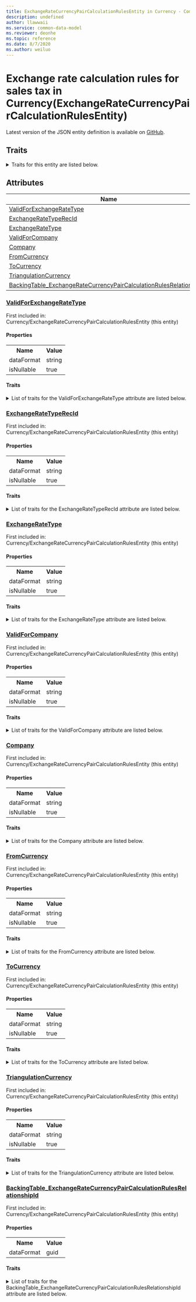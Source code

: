 ```yaml
---
title: ExchangeRateCurrencyPairCalculationRulesEntity in Currency - Common Data Model | Microsoft Docs
description: undefined
author: llawwaii
ms.service: common-data-model
ms.reviewer: deonhe
ms.topic: reference
ms.date: 8/7/2020
ms.author: weiluo
---
```


# Exchange rate calculation rules for sales tax in Currency(ExchangeRateCurrencyPairCalculationRulesEntity)

  
 Latest version of the JSON entity definition is available on <a href="https://github.com/Microsoft/CDM/tree/master/schemaDocuments/core/operationsCommon/Entities/Common/Currency/ExchangeRateCurrencyPairCalculationRulesEntity.cdm.json" target="_blank">GitHub</a>.  

## Traits

<details>
<summary>Traits for this entity are listed below.  
</summary>

**is.CDM.entityVersion**  
  <table><tr><th>Parameter</th><th>Value</th><th>Data type</th><th>Explanation</th></tr><tr><td>versionNumber</td><td>"1.1"</td><td>string</td><td>semantic version number of the entity</td></tr></table>

**is.application.releaseVersion**  
  <table><tr><th>Parameter</th><th>Value</th><th>Data type</th><th>Explanation</th></tr><tr><td>releaseVersion</td><td>"10.0.13.0"</td><td>string</td><td>semantic version number of the application introducing this entity</td></tr></table>

**is.localized.displayedAs**  
  Holds the list of language specific display text for an object.  <table><tr><th>Parameter</th><th>Value</th><th>Data type</th><th>Explanation</th></tr><tr><td>localizedDisplayText</td><td><table><tr><th>languageTag</th><th>displayText</th></tr><tr><td>en</td><td>Exchange rate calculation rules for sales tax</td></tr></table></td><td>entity</td><td>a reference to the constant entity holding the list of localized text</td></tr></table>

</details>

## Attributes

|Name|Description|First Included in Instance|
|---|---|---|
|[ValidForExchangeRateType](#ValidForExchangeRateType)||<a href="ExchangeRateCurrencyPairCalculationRulesEntity.md" target="_blank">Currency/ExchangeRateCurrencyPairCalculationRulesEntity</a>|
|[ExchangeRateTypeRecId](#ExchangeRateTypeRecId)||<a href="ExchangeRateCurrencyPairCalculationRulesEntity.md" target="_blank">Currency/ExchangeRateCurrencyPairCalculationRulesEntity</a>|
|[ExchangeRateType](#ExchangeRateType)||<a href="ExchangeRateCurrencyPairCalculationRulesEntity.md" target="_blank">Currency/ExchangeRateCurrencyPairCalculationRulesEntity</a>|
|[ValidForCompany](#ValidForCompany)||<a href="ExchangeRateCurrencyPairCalculationRulesEntity.md" target="_blank">Currency/ExchangeRateCurrencyPairCalculationRulesEntity</a>|
|[Company](#Company)||<a href="ExchangeRateCurrencyPairCalculationRulesEntity.md" target="_blank">Currency/ExchangeRateCurrencyPairCalculationRulesEntity</a>|
|[FromCurrency](#FromCurrency)||<a href="ExchangeRateCurrencyPairCalculationRulesEntity.md" target="_blank">Currency/ExchangeRateCurrencyPairCalculationRulesEntity</a>|
|[ToCurrency](#ToCurrency)||<a href="ExchangeRateCurrencyPairCalculationRulesEntity.md" target="_blank">Currency/ExchangeRateCurrencyPairCalculationRulesEntity</a>|
|[TriangulationCurrency](#TriangulationCurrency)||<a href="ExchangeRateCurrencyPairCalculationRulesEntity.md" target="_blank">Currency/ExchangeRateCurrencyPairCalculationRulesEntity</a>|
|[BackingTable_ExchangeRateCurrencyPairCalculationRulesRelationshipId](#BackingTable_ExchangeRateCurrencyPairCalculationRulesRelationshipId)||<a href="ExchangeRateCurrencyPairCalculationRulesEntity.md" target="_blank">Currency/ExchangeRateCurrencyPairCalculationRulesEntity</a>|

### <a href=#ValidForExchangeRateType name="ValidForExchangeRateType">ValidForExchangeRateType</a>

First included in: Currency/ExchangeRateCurrencyPairCalculationRulesEntity (this entity)  

#### Properties

<table><tr><th>Name</th><th>Value</th></tr><tr><td>dataFormat</td><td>string</td></tr><tr><td>isNullable</td><td>true</td></tr></table>

#### Traits

<details>
<summary>List of traits for the ValidForExchangeRateType attribute are listed below.</summary>

**is.dataFormat.character**  
**is.dataFormat.big**  
**is.dataFormat.array**  
**is.nullable**  
The attribute value may be set to NULL.  

**is.dataFormat.character**  
**is.dataFormat.array**  
</details>

### <a href=#ExchangeRateTypeRecId name="ExchangeRateTypeRecId">ExchangeRateTypeRecId</a>

First included in: Currency/ExchangeRateCurrencyPairCalculationRulesEntity (this entity)  

#### Properties

<table><tr><th>Name</th><th>Value</th></tr><tr><td>dataFormat</td><td>string</td></tr><tr><td>isNullable</td><td>true</td></tr></table>

#### Traits

<details>
<summary>List of traits for the ExchangeRateTypeRecId attribute are listed below.</summary>

**is.dataFormat.character**  
**is.dataFormat.big**  
**is.dataFormat.array**  
**is.nullable**  
The attribute value may be set to NULL.  

**is.dataFormat.character**  
**is.dataFormat.array**  
</details>

### <a href=#ExchangeRateType name="ExchangeRateType">ExchangeRateType</a>

First included in: Currency/ExchangeRateCurrencyPairCalculationRulesEntity (this entity)  

#### Properties

<table><tr><th>Name</th><th>Value</th></tr><tr><td>dataFormat</td><td>string</td></tr><tr><td>isNullable</td><td>true</td></tr></table>

#### Traits

<details>
<summary>List of traits for the ExchangeRateType attribute are listed below.</summary>

**is.dataFormat.character**  
**is.dataFormat.big**  
**is.dataFormat.array**  
**is.nullable**  
The attribute value may be set to NULL.  

**is.dataFormat.character**  
**is.dataFormat.array**  
</details>

### <a href=#ValidForCompany name="ValidForCompany">ValidForCompany</a>

First included in: Currency/ExchangeRateCurrencyPairCalculationRulesEntity (this entity)  

#### Properties

<table><tr><th>Name</th><th>Value</th></tr><tr><td>dataFormat</td><td>string</td></tr><tr><td>isNullable</td><td>true</td></tr></table>

#### Traits

<details>
<summary>List of traits for the ValidForCompany attribute are listed below.</summary>

**is.dataFormat.character**  
**is.dataFormat.big**  
**is.dataFormat.array**  
**is.nullable**  
The attribute value may be set to NULL.  

**is.dataFormat.character**  
**is.dataFormat.array**  
</details>

### <a href=#Company name="Company">Company</a>

First included in: Currency/ExchangeRateCurrencyPairCalculationRulesEntity (this entity)  

#### Properties

<table><tr><th>Name</th><th>Value</th></tr><tr><td>dataFormat</td><td>string</td></tr><tr><td>isNullable</td><td>true</td></tr></table>

#### Traits

<details>
<summary>List of traits for the Company attribute are listed below.</summary>

**is.dataFormat.character**  
**is.dataFormat.big**  
**is.dataFormat.array**  
**is.nullable**  
The attribute value may be set to NULL.  

**is.dataFormat.character**  
**is.dataFormat.array**  
</details>

### <a href=#FromCurrency name="FromCurrency">FromCurrency</a>

First included in: Currency/ExchangeRateCurrencyPairCalculationRulesEntity (this entity)  

#### Properties

<table><tr><th>Name</th><th>Value</th></tr><tr><td>dataFormat</td><td>string</td></tr><tr><td>isNullable</td><td>true</td></tr></table>

#### Traits

<details>
<summary>List of traits for the FromCurrency attribute are listed below.</summary>

**is.dataFormat.character**  
**is.dataFormat.big**  
**is.dataFormat.array**  
**is.nullable**  
The attribute value may be set to NULL.  

**is.dataFormat.character**  
**is.dataFormat.array**  
</details>

### <a href=#ToCurrency name="ToCurrency">ToCurrency</a>

First included in: Currency/ExchangeRateCurrencyPairCalculationRulesEntity (this entity)  

#### Properties

<table><tr><th>Name</th><th>Value</th></tr><tr><td>dataFormat</td><td>string</td></tr><tr><td>isNullable</td><td>true</td></tr></table>

#### Traits

<details>
<summary>List of traits for the ToCurrency attribute are listed below.</summary>

**is.dataFormat.character**  
**is.dataFormat.big**  
**is.dataFormat.array**  
**is.nullable**  
The attribute value may be set to NULL.  

**is.dataFormat.character**  
**is.dataFormat.array**  
</details>

### <a href=#TriangulationCurrency name="TriangulationCurrency">TriangulationCurrency</a>

First included in: Currency/ExchangeRateCurrencyPairCalculationRulesEntity (this entity)  

#### Properties

<table><tr><th>Name</th><th>Value</th></tr><tr><td>dataFormat</td><td>string</td></tr><tr><td>isNullable</td><td>true</td></tr></table>

#### Traits

<details>
<summary>List of traits for the TriangulationCurrency attribute are listed below.</summary>

**is.dataFormat.character**  
**is.dataFormat.big**  
**is.dataFormat.array**  
**is.nullable**  
The attribute value may be set to NULL.  

**is.dataFormat.character**  
**is.dataFormat.array**  
</details>

### <a href=#BackingTable_ExchangeRateCurrencyPairCalculationRulesRelationshipId name="BackingTable_ExchangeRateCurrencyPairCalculationRulesRelationshipId">BackingTable_ExchangeRateCurrencyPairCalculationRulesRelationshipId</a>

First included in: Currency/ExchangeRateCurrencyPairCalculationRulesEntity (this entity)  

#### Properties

<table><tr><th>Name</th><th>Value</th></tr><tr><td>dataFormat</td><td>guid</td></tr></table>

#### Traits

<details>
<summary>List of traits for the BackingTable_ExchangeRateCurrencyPairCalculationRulesRelationshipId attribute are listed below.</summary>

**is.dataFormat.character**  
**is.dataFormat.big**  
**is.dataFormat.array**  
**is.dataFormat.guid**  
**means.identity.entityId**  
**is.linkedEntity.identifier**  
Marks the attribute(s) that hold foreign key references to a linked (used as an attribute) entity. This attribute is added to the resolved entity to enumerate the referenced entities.  <table><tr><th>Parameter</th><th>Value</th><th>Data type</th><th>Explanation</th></tr><tr><td>entityReferences</td><td><table><tr><th>entityReference</th><th>attributeReference</th></tr><tr><td><a href="../../../Tables/Common/Currency/Miscellaneous/ExchangeRateCurrencyPairCalculationRules.md" target="_blank">/core/operationsCommon/Tables/Common/Currency/Miscellaneous/ExchangeRateCurrencyPairCalculationRules.cdm.json/ExchangeRateCurrencyPairCalculationRules</a></td><td><a href="../../../Tables/Common/Currency/Miscellaneous/ExchangeRateCurrencyPairCalculationRules.md#RecId" target="_blank">RecId</a></td></tr></table></td><td>entity</td><td>a reference to the constant entity holding the list of entity references</td></tr></table>

**is.dataFormat.guid**  
**is.dataFormat.character**  
**is.dataFormat.array**  
</details>
